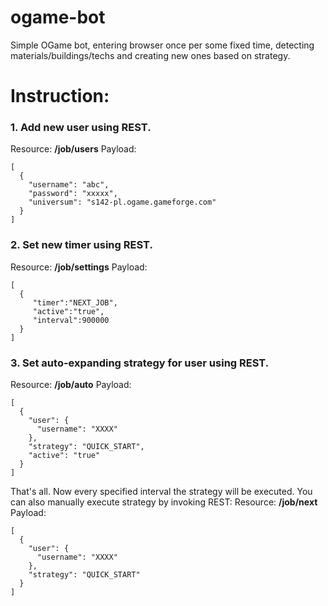 # ogame-bot

Simple OGame bot, entering browser once per some fixed time, detecting materials/buildings/techs and creating new ones based on strategy.

# Instruction:

### 1. Add new user using REST.
Resource: **/job/users**
Payload:
```
[
  {
    "username": "abc",
    "password": "xxxxx",
    "universum": "s142-pl.ogame.gameforge.com"
  }
]
```

### 2. Set new timer using REST.
Resource: **/job/settings**
Payload:
```
[
  {
     "timer":"NEXT_JOB",
     "active":"true",
     "interval":900000
  }
]
```

### 3. Set auto-expanding strategy for user using REST.
Resource: **/job/auto**
Payload:
```
[ 
  {
    "user": {
      "username": "XXXX"
    },
    "strategy": "QUICK_START",
    "active": "true"
  }
]
```

That's all. Now every specified interval the strategy will be executed.
You can also manually execute strategy by invoking REST:
Resource: **/job/next**
Payload:
```
[ 
  {
    "user": {
      "username": "XXXX"
    },
    "strategy": "QUICK_START"
  }
]
```
